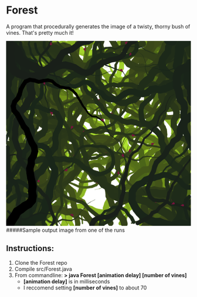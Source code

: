Forest
=======
A program that procedurally generates the image of a twisty, thorny bush of vines. That's pretty much it!


![](pics/1.png)  
#####Sample output image from one of the runs

Instructions:
-------------
 1. Clone the Forest repo
 2. Compile src/Forest.java
 3. From commandline: **\> java Forest [animation delay] [number of vines]**
    + **[animation delay]** is in milliseconds
    + I reccomend setting **[number of vines]** to about 70

